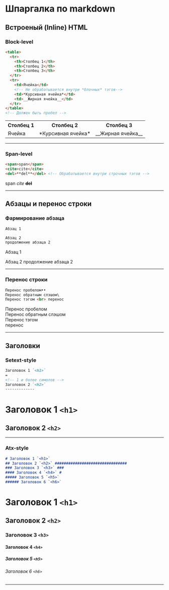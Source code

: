 # Шпаргалка по markdown ##############################

## Встроеный (Inline) HTML ###########################

### Block-level ######################################
~~~~~~~~~~~~~~~~~~~~~~~~~~~~~~~~~~~~~~~~~~~ Markdown ~
<table>
  <tr>
    <th>Столбец 1</th>
    <th>Столбец 2</th>
    <th>Столбец 3</th>
  </tr>
  <tr>
    <td>Ячейка</td>
    <!-- Не обрабатывается внутри *блочных* тэгов-->
    <td>*Курсивная ячейка*</td>
    <td>__Жирная ячейка__</td>
  </tr>
</table>
<!-- Должен быть пробел -->
~~~~~~~~~~~~~~~~~~~~~~~~~~~~~~~~~~~~~~~~~~~~~~~~~~~~~~

<table>
  <tr>
    <th>Столбец 1</th>
    <th>Столбец 2</th>
    <th>Столбец 3</th>
  </tr>
  <tr>
    <td>Ячейка</td>
    <!-- Не обрабатывается внутри *блочных* тэгов -->
    <td>*Курсивная ячейка*</td>
    <td>__Жирная ячейка__</td>
  </tr>
</table>

-- ---------------------------------------------------

### Span-level #######################################
~~~~~~~~~~~~~~~~~~~~~~~~~~~~~~~~~~~~~~~~~~~ Markdown ~
<span>span</span>
<cite>cite</cite>
<del>**del**</del> <!-- Обрабатывается внутри строчных тэгов -->
~~~~~~~~~~~~~~~~~~~~~~~~~~~~~~~~~~~~~~~~~~~~~~~~~~~~~~

<span>span</span>
<cite>cite</cite>
<del>**del**</del>
-- ---------------------------------------------------

## Абзацы и перенос строки ###########################

### Фармирование абзаца ##############################
~~~~~~~~~~~~~~~~~~~~~~~~~~~~~~~~~~~~~~~~~~~ Markdown ~
Абзац 1

Абзац 2
продолжение абзаца 2
~~~~~~~~~~~~~~~~~~~~~~~~~~~~~~~~~~~~~~~~~~~~~~~~~~~~~~

Абзац 1

Абзац 2
продолжение абзаца 2
-- ---------------------------------------------------

### Перенос строки ###################################
~~~~~~~~~~~~~~~~~~~~~~~~~~~~~~~~~~~~~~~~~~~ Markdown ~
Перенос пробелом••
Перенос обратным слэшом\
Перенос тэгом <br> перенос
~~~~~~~~~~~~~~~~~~~~~~~~~~~~~~~~~~~~~~~~~~~~~~~~~~~~~~

Перенос пробелом  
Перенос обратным слэшом\
Перенос тэгом <br> перенос
-- ---------------------------------------------------

## Заголовки #########################################

### Setext-style
~~~~~~~~~~~~~~~~~~~~~~~~~~~~~~~~~~~~~~~~~~~ Markdown ~
Заголовок 1 `<h1>`
=
<!-- 1 и более симолов -->
Заголовок 2 `<h2>`
-------------
~~~~~~~~~~~~~~~~~~~~~~~~~~~~~~~~~~~~~~~~~~~~~~~~~~~~~~

Заголовок 1 `<h1>`
=
Заголовок 2 `<h2>`
-------------
-- ---------------------------------------------------

### Atx-style ########################################
~~~~~~~~~~~~~~~~~~~~~~~~~~~~~~~~~~~~~~~~~~~ Markdown ~
# Заголовок 1 `<h1>`
## Заголовок 2 `<h2>` ################################
### Заголовок 3 `<h3>` ###
#### Заголовок 4 `<h4>` #
##### Заголовок 5 `<h5>`
###### Заголовок 6 `<h6>`
~~~~~~~~~~~~~~~~~~~~~~~~~~~~~~~~~~~~~~~~~~~~~~~~~~~~~~

# Заголовок 1 `<h1>`
## Заголовок 2 `<h2>` ################################
### Заголовок 3 `<h3>` ###
#### Заголовок 4 `<h4>` #
##### Заголовок 5 `<h5>`
###### Заголовок 6 `<h6>`
-- ---------------------------------------------------


